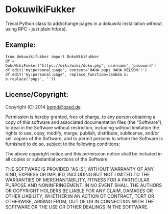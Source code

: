 DokuwikiFukker
===================

Trivial Python class to add/change pages in a dokuwiki installation
without using RPC - just plain http(s).

Example:
------------

    from dokuwikifukker import DokuWikiFukker
    df = DokuWikiFukker("https://wiki/wiki/doku.php",'username','password')
    df.edit('my:personal:page', content='HAHA pups HAHA NELSON!!')
    df.edit('my:personal:page', replace_function=lambda b: b.replace('pups', ''))


License/Copyright:
----------
Copyright (C) 2014 <bernd@bzed.de>

Permission is hereby granted, free of charge, to any person obtaining
a copy of this software and associated documentation files (the "Software"),
to deal in the Software without restriction, including without limitation the
rights to use, copy, modify, merge, publish, distribute, sublicense, and/or
sell copies of the Software, and to permit persons to whom the Software is
furnished to do so, subject to the following conditions:

The above copyright notice and this permission notice shall be included in
all copies or substantial portions of the Software.

THE SOFTWARE IS PROVIDED "AS IS", WITHOUT WARRANTY OF ANY KIND, EXPRESS OR
IMPLIED, INCLUDING BUT NOT LIMITED TO THE WARRANTIES OF MERCHANTABILITY,
FITNESS FOR A PARTICULAR PURPOSE AND NONINFRINGEMENT. IN NO EVENT SHALL THE
AUTHORS OR COPYRIGHT HOLDERS BE LIABLE FOR ANY CLAIM, DAMAGES OR OTHER
LIABILITY, WHETHER IN AN ACTION OF CONTRACT, TORT OR OTHERWISE, ARISING FROM,
OUT OF OR IN CONNECTION WITH THE SOFTWARE OR THE USE OR OTHER DEALINGS IN
THE SOFTWARE.

